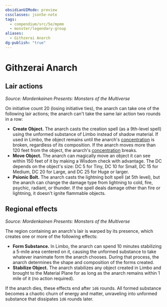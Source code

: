 ```yaml
---
obsidianUIMode: preview
cssclasses: json5e-note
tags:
  - compendium/src/5e/mpmm
  - monster/legendary-group
aliases:
  - Githzerai Anarch
dg-publish: "true"
---
```

# Githzerai Anarch

## Lair actions
_Source: Mordenkainen Presents: Monsters of the Multiverse_

On initiative count 20 (losing initiative ties), the anarch can take one of the following lair actions; the anarch can't take the same lair action two rounds in a row:

- **Create Object.** The anarch casts the creation spell (as a 9th-level spell) using the unformed substance of Limbo instead of shadow material. If used in Limbo, the object remains until the anarch's [concentration](rules/conditions.md#concentration) is broken, regardless of its composition. If the anarch moves more than 120 feet from the object, the anarch's [concentration](rules/conditions.md#concentration) breaks.  
- **Move Object.** The anarch can magically move an object it can see within 150 feet of it by making a Wisdom check with advantage. The DC depends on the object's size: DC 5 for Tiny, DC 10 for Small, DC 15 for Medium, DC 20 for Large, and DC 25 for Huge or larger.  
- **Psionic Bolt.** The anarch casts the lightning bolt spell (at 5th level), but the anarch can change the damage type from lightning to cold, fire, psychic, radiant, or thunder. If the spell deals damage other than fire or lightning, it doesn't ignite flammable objects.  

## Regional effects
_Source: Mordenkainen Presents: Monsters of the Multiverse_

The region containing an anarch's lair is warped by its presence, which creates one or more of the following effects:

- **Form Substance.** In Limbo, the anarch can spend 10 minutes stabilizing a 5-mile area centered on it, causing the unformed substance to take whatever inanimate form the anarch chooses. During that process, the anarch determines the shape and composition of the forms created.  
- **Stabilize Object.** The anarch stabilizes any object created in Limbo and brought to the Material Plane for as long as the anarch remains within 1 mile of it (no action required).  

If the anarch dies, these effects end after `1d6` rounds. All formed substance becomes a chaotic churn of energy and matter, unraveling into unformed substance that dissipates `1d6` rounds later.